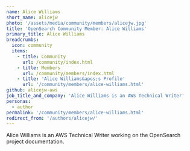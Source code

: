 ```yaml
---
name: Alice Williams
short_name: alicejw
photo: '/assets/media/community/members/alicejw.jpg'
title: 'OpenSearch Community Member: Alice Williams'
primary_title: Alice Williams
breadcrumbs:
  icon: community
  items:
    - title: Community
      url: /community/index.html
    - title: Members
      url: /community/members/index.html
    - title: 'Alice Williams&apos;s Profile'
      url: '/community/members/alice-williams.html'
github: alicejw-aws
job_title_and_company: 'Alice Williams is an AWS Technical Writer'
personas:
  - author
permalink: '/community/members/alice-williams.html'
redirect_from: '/authors/alicejw/'
---
```


Alice Williams is an AWS Technical Writer working on the OpenSearch project documentation.

